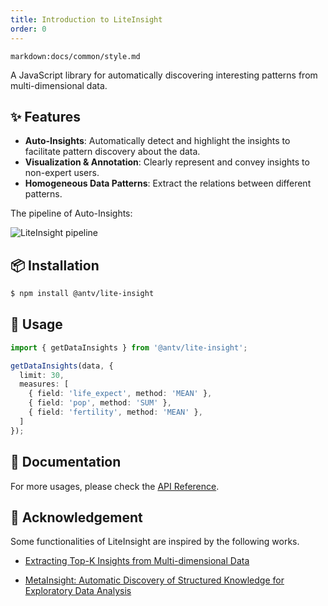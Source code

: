 ```yaml
---
title: Introduction to LiteInsight
order: 0
---
```


`markdown:docs/common/style.md`



A JavaScript library for automatically discovering interesting patterns from multi-dimensional data.

</div>

## ✨ Features

* **Auto-Insights**: Automatically detect and highlight the insights to facilitate pattern discovery about the data.
* **Visualization & Annotation**: Clearly represent and convey insights to non-expert users.
* **Homogeneous Data Patterns**: Extract the relations between different patterns.

The pipeline of Auto-Insights:

<img src='https://gw.alipayobjects.com/zos/antfincdn/qtmrmqJKH%26/li-pipeline-en.jpg' alt='LiteInsight pipeline' />

## 📦 Installation

```bash
$ npm install @antv/lite-insight
```

## 🔨 Usage


```ts
import { getDataInsights } from '@antv/lite-insight';

getDataInsights(data, {
  limit: 30,
  measures: [
    { field: 'life_expect', method: 'MEAN' },
    { field: 'pop', method: 'SUM' },
    { field: 'fertility', method: 'MEAN' },
  ]
});
```

## 📖 Documentation

For more usages, please check the [API Reference](../../api/lite-insight/auto-insights).


## 🧷 Acknowledgement
Some functionalities of LiteInsight are inspired by the following works.

- [Extracting Top-K Insights from Multi-dimensional Data](https://www.microsoft.com/en-us/research/uploads/prod/2017/02/Insights_SIGMOD17.pdf)


- [MetaInsight: Automatic Discovery of Structured Knowledge for Exploratory Data Analysis](https://www.microsoft.com/en-us/research/uploads/prod/2021/03/rdm337-maA.pdf)




